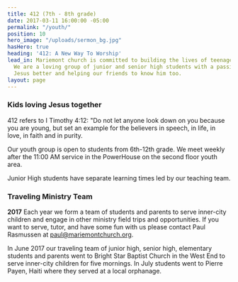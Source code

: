 ```yaml
---
title: 412 (7th - 8th grade)
date: 2017-03-11 16:00:00 -05:00
permalink: "/youth/"
position: 10
hero_image: "/uploads/sermon_bg.jpg"
hasHero: true
heading: '412: A New Way To Worship'
lead_in: Mariemont church is committed to building the lives of teenagers in Cincinnati.
  We are a loving group of junior and senior high students with a passion for knowing
  Jesus better and helping our friends to know him too.
layout: page
---
```


### Kids loving Jesus together

412 refers to I Timothy 4:12: "Do not let anyone look down on you because you are young, but set an example for the believers in speech, in life, in love, in faith and in purity.

Our youth group is open to students from 6th-12th grade. We meet weekly after the 11:00 AM service in the PowerHouse on the second floor youth area.

Junior High students have separate learning times led by our teaching team.

### Traveling Ministry Team

**2017**
Each year we form a team of students and parents to serve inner-city children and engage in other ministry field trips and opportunities. If you want to serve, tutor, and have some fun with us please contact Paul Rasmussen at paul@mariemontchurch.org.

In June 2017 our traveling team of junior high, senior high, elementary students and parents went to Bright Star Baptist Church in the West End to serve inner-city children for five mornings. In July students went to Pierre Payen, Haiti where they served at a local orphanage.
